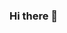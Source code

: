### Hi there 👋

<!--
**laeeqentc/laeeqentc** is a ✨ _special_ ✨ repository because its `README.md` (this file) appears on your GitHub profile.


• Working with Wipro as a Senior Software Engineer, with Cisco as client. Work is on end to end, Cisco’s line of networking products namely Cisco UCS, CMS1k and CMS2k. These are secure, on premise‑based video, audio, and web communication technologies and products 

• Diverse work experience (9 years) across IT industry (5 years) and academia (4 years) alike. Both domestic and international, in multi‑cultural, challenging Agile environments. From roles of Software engineer, to Researcher alike

• Skills and Experience in development of Firmware, Device Drivers, Middleware, Embedded Applications etc with Embedded Linux, RTOS over AVR and ARM platforms

• Skills in Python, C, Embedded C, ranging from Beginner to Advanced level. Exposure to complete SDLC and Agile processes, Scrum, TDD and GIT version control with many open source frameworks and libraries

Here are some ideas to get you started:

- 🔭 I’m currently working on ... Cisco's line of products namely CMS 1000, CMS 2000, UCS etc. 
- 🌱 I’m currently learning ... K8s, DevOps, DecSecOps and the like
- 🤔 I’m looking for help with ...
- 💬 Ask me about ...
- 📫 How to reach me: ... laeeq@ieee.org
- ⚡ Fun fact: ...
-->

